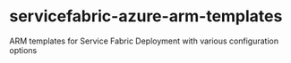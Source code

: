 # servicefabric-azure-arm-templates
ARM templates for Service Fabric Deployment with various configuration options
